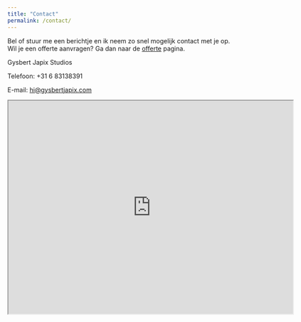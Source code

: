```yaml
---
title: "Contact"
permalink: /contact/
---
```


Bel of stuur me een berichtje en ik neem zo snel mogelijk contact met je op.
Wil je een offerte aanvragen? Ga dan naar de [offerte](gysbertjapix.github.io/offerte) pagina.

Gysbert Japix Studios

Telefoon: +31 6 83138391

E-mail: [hi@gysbertjapix.com](mailto:hi@gysbertjapix.com)

<iframe src="https://www.google.com/maps/d/embed?mid=17bLQGTZa7EeZ6C3J-m0vZ2SCGTNyJgw&ehbc=2E312F" width="640" height="480"></iframe>
